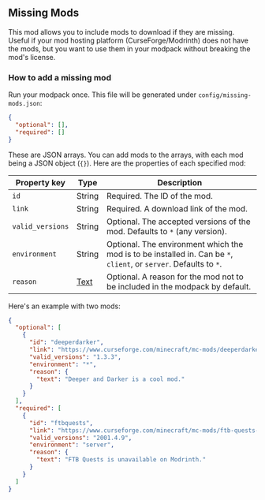 ## Missing Mods
This mod allows you to include mods to download if they are missing. Useful if your mod hosting platform (CurseForge/Modrinth) does not have the mods, but you want to use them in your modpack without breaking the mod's license.

### How to add a missing mod
Run your modpack once. This file will be generated under `config/missing-mods.json`:

```json
{
  "optional": [],
  "required": []
}
```

These are JSON arrays. You can add mods to the arrays, with each mod being a JSON object (`{}`). Here are the properties of each specified mod:

| Property key     | Type                                                  | Description                                                                                                        |
|------------------|-------------------------------------------------------|--------------------------------------------------------------------------------------------------------------------|
| `id`             | String                                                | Required. The ID of the mod.                                                                                       |
| `link`           | String                                                | Required. A download link of the mod.                                                                              |
| `valid_versions` | String                                                | Optional. The accepted versions of the mod. Defaults to `*` (any version).                                         |
| `environment`    | String                                                | Optional. The environment which the mod is to be installed in. Can be `*`, `client`, or `server`. Defaults to `*`. |
| `reason`         | [Text](https://minecraft.wiki/w/Raw_JSON_text_format) | Optional. A reason for the mod not to be included in the modpack by default.                                       |

Here's an example with two mods:

```json
{
  "optional": [
    {
      "id": "deeperdarker",
      "link": "https://www.curseforge.com/minecraft/mc-mods/deeperdarker/files/6007575",
      "valid_versions": "1.3.3",
      "environment": "*",
      "reason": {
        "text": "Deeper and Darker is a cool mod."
      }
    }
  ],
  "required": [
    {
      "id": "ftbquests",
      "link": "https://www.curseforge.com/minecraft/mc-mods/ftb-quests-fabric/files/5816793",
      "valid_versions": "2001.4.9",
      "environment": "server",
      "reason": {
        "text": "FTB Quests is unavailable on Modrinth."
      }
    }
  ]
}
```